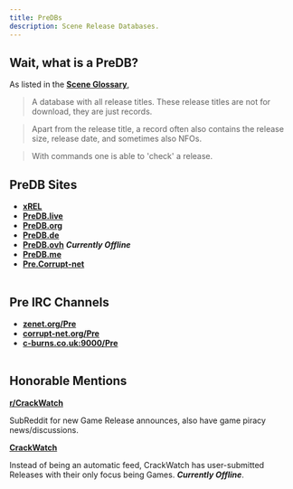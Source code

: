 ```yaml
---
title: PreDBs
description: Scene Release Databases.
---
```


## Wait, what is a PreDB?

As listed in the [**Scene Glossary**](https://ripped.guide/Scene/scene-glossary/),

> A database with all release titles. These release titles are not for download, they are just records.

> Apart from the release title, a record often also contains the release size, release date, and sometimes also NFOs.

> With commands one is able to 'check' a release.

## PreDB Sites
- **[xREL](https://www.xrel.to/releases.html#)** 
- **[PreDB.live](https://predb.live/)**
- **[PreDB.org](https://www.predb.org/)**  
- **[PreDB.de](https://predb.de/)**  
- **[PreDB.ovh](https://predb.ovh/)**  ***Currently Offline***
- **[PreDB.me](https://predb.me/)**   
- **[Pre.Corrupt-net](https://pre.corrupt-net.org/)**
&nbsp;  
&nbsp;
## Pre IRC Channels  
- **[zenet.org/Pre](irc://irc.zenet.org/Pre)**
- **[corrupt-net.org/Pre](irc://irc.corrupt-net.org/Pre)**
- **[c-burns.co.uk:9000/Pre](irc://irc.c-burns.co.uk:9000/Pre)**
&nbsp;  
&nbsp;
## Honorable Mentions

**[r/CrackWatch](https://crackwatch.reddit.com/)**

SubReddit for new Game Release announces, also have game piracy news/discussions.

**[CrackWatch](https://crackwatch.com/)**

Instead of being an automatic feed, CrackWatch has user-submitted Releases with their only focus being Games. **_Currently Offline_**.
